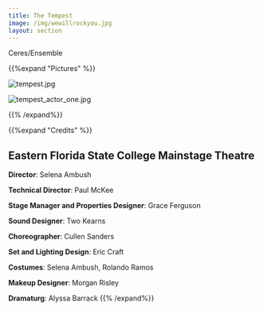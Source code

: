 ```yaml
---
title: The Tempest
image: /img/wewillrockyou.jpg
layout: section
---
```



Ceres/Ensemble 

{{%expand "Pictures" %}}

![tempest.jpg](/tempest.jpg)

![tempest_actor_one.jpg](/tempest_actor_one.jpg)

{{% /expand%}}

{{%expand "Credits" %}}

## Eastern Florida State College Mainstage Theatre

**Director**: Selena Ambush 

**Technical Director**: Paul McKee

**Stage Manager and Properties Designer**: Grace Ferguson

**Sound Designer**: Two Kearns

**Choreographer**: Cullen Sanders

**Set and Lighting Design**: Eric Craft

**Costumes**: Selena Ambush, Rolando Ramos

**Makeup Designer**: Morgan Risley

**Dramaturg**: Alyssa Barrack
{{% /expand%}}


